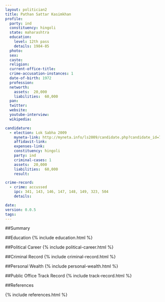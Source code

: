 ```yaml
---
layout: politician2
title: Pathan Sattar Kasimkhan
profile: 
  party: ind
  constituency: hingoli
  state: maharashtra
  education: 
    level: 12th pass
    details: 1984-85
  photo: 
  sex: 
  caste: 
  religion: 
  current-office-title: 
  crime-accusation-instances: 1
  date-of-birth: 1972
  profession: 
  networth: 
    assets:  20,000
    liabilities:  60,000
  pan: 
  twitter: 
  website: 
  youtube-interview: 
  wikipedia: 

candidature: 
  - election: Lok Sabha 2009
    myneta-link: http://myneta.info/ls2009/candidate.php?candidate_id=764
    affidavit-link: 
    expenses-link: 
    constituency: hingoli 
    party: ind
    criminal-cases: 1
    assets:  20,000
    liabilities:  60,000
    result:  

crime-record: 
  - crime: accussed
    ipc: 341, 143, 146, 147, 148, 149, 323, 504
    details:    

date: 
version: 0.0.5
tags: 
---
```

##Summary


##Education
{% include education.html %}


##Political Career
{% include political-career.html %}


##Criminal Record
{% include criminal-record.html %}


##Personal Wealth
{% include personal-wealth.html %}


##Public Office Track Record
{% include track-record.html %}


##References


{% include references.html %}